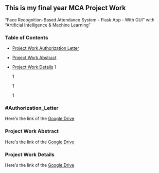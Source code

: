 ## This is my final year MCA Project Work
“Face Recognition-Based Attendance System - Flask App - With GUI” with “Artificial Intelligence & Machine Learning”

### Table of Contents
- [Project Work Authorization Letter](#Authorization_Letter)
- [Project Work Abstract](#Project_Work_Abstract)
- [Project Work Details](#Project_Work_Details)
  1




  1


  1




  1
### #Authorization_Letter
Here's the link of the [Google Drive](https://drive.google.com/file/d/12fPDiX10xjuTx-9eoNViuuKO9a2pyTt7/view?usp=sharing)

### Project Work Abstract
Here's the link of the [Google Drive](https://drive.google.com/file/d/13PvJ9AFaR_gTBsIjIP15NwnVMrZ6LEj2/view?usp=sharing)

### Project Work Details
Here's the link of the [Google Drive](https://drive.google.com/file/d/132uNy38l3mPNO-4T6-55AgsOfNdhi-Xg/view?usp=sharing)
